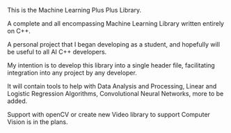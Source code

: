 This is the Machine Learning Plus Plus Library.

A complete and all encompassing Machine Learning Library written entirely on C++.

A personal project that I began developing as a student, and hopefully will be useful to all AI C++ developers.

My intention is to develop this library into a single header file, facilitating integration into any project by any developer.

It will contain tools to help with Data Analysis and Processing, Linear and Logistic Regression Algorithms, Convolutional Neural Networks, more to be added. 

Support with openCV or create new Video library to support Computer Vision is in the plans.
